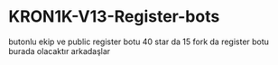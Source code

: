 # KRON1K-V13-Register-bots
butonlu ekip ve public register botu
40 star da 15 fork da register botu burada olacaktır arkadaşlar

